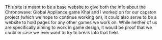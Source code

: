 This site is meant to be a base website to give both the info about the Chronowave: Global Appliance game Khai and I worked on for our capston project (which we hope to continue working on), it could also serve to be a website to hold pages for any other games we work on. While neither of us are specifically aiming to work in game design, it would be proof that we could in case we ever want to try to break into that field.
